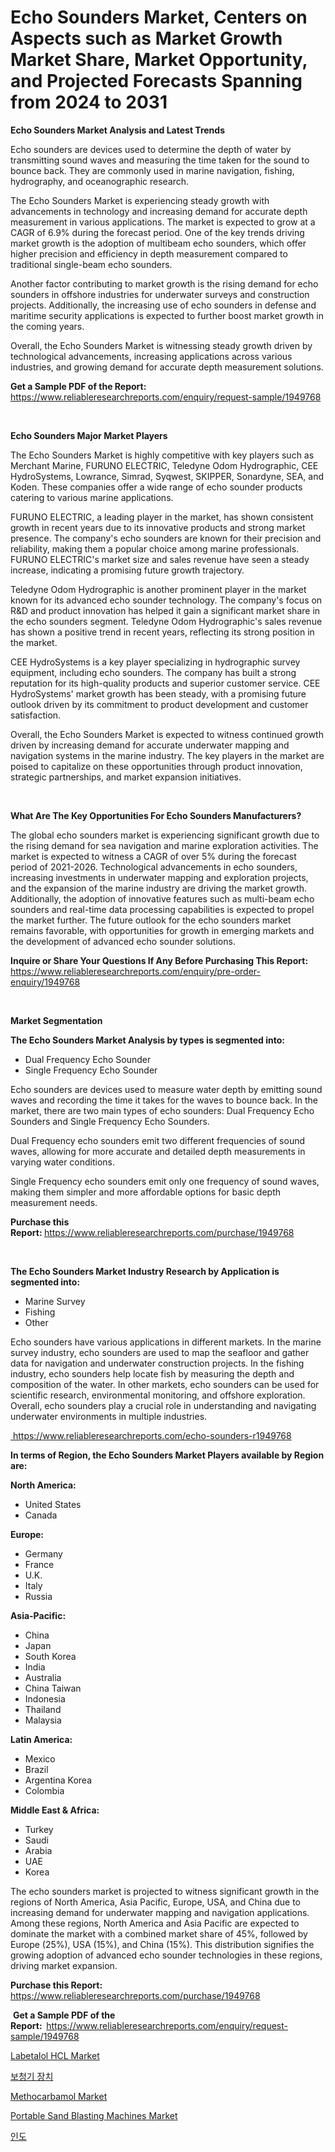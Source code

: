 <p><h1>Echo Sounders Market, Centers on Aspects such as Market Growth Market Share, Market Opportunity, and Projected Forecasts Spanning from 2024 to 2031</h1></p><p><strong>Echo Sounders Market Analysis and Latest Trends</strong></p>
<p><p>Echo sounders are devices used to determine the depth of water by transmitting sound waves and measuring the time taken for the sound to bounce back. They are commonly used in marine navigation, fishing, hydrography, and oceanographic research.</p><p>The Echo Sounders Market is experiencing steady growth with advancements in technology and increasing demand for accurate depth measurement in various applications. The market is expected to grow at a CAGR of 6.9% during the forecast period. One of the key trends driving market growth is the adoption of multibeam echo sounders, which offer higher precision and efficiency in depth measurement compared to traditional single-beam echo sounders.</p><p>Another factor contributing to market growth is the rising demand for echo sounders in offshore industries for underwater surveys and construction projects. Additionally, the increasing use of echo sounders in defense and maritime security applications is expected to further boost market growth in the coming years.</p><p>Overall, the Echo Sounders Market is witnessing steady growth driven by technological advancements, increasing applications across various industries, and growing demand for accurate depth measurement solutions.</p></p>
<p><strong>Get a Sample PDF of the Report:&nbsp;</strong> <a href="https://www.reliableresearchreports.com/enquiry/request-sample/1949768">https://www.reliableresearchreports.com/enquiry/request-sample/1949768</a></p>
<p>&nbsp;</p>
<p><strong>Echo Sounders Major Market Players</strong></p>
<p><p>The Echo Sounders Market is highly competitive with key players such as Merchant Marine, FURUNO ELECTRIC, Teledyne Odom Hydrographic, CEE HydroSystems, Lowrance, Simrad, Syqwest, SKIPPER, Sonardyne, SEA, and Koden. These companies offer a wide range of echo sounder products catering to various marine applications.</p><p>FURUNO ELECTRIC, a leading player in the market, has shown consistent growth in recent years due to its innovative products and strong market presence. The company's echo sounders are known for their precision and reliability, making them a popular choice among marine professionals. FURUNO ELECTRIC's market size and sales revenue have seen a steady increase, indicating a promising future growth trajectory.</p><p>Teledyne Odom Hydrographic is another prominent player in the market known for its advanced echo sounder technology. The company's focus on R&D and product innovation has helped it gain a significant market share in the echo sounders segment. Teledyne Odom Hydrographic's sales revenue has shown a positive trend in recent years, reflecting its strong position in the market.</p><p>CEE HydroSystems is a key player specializing in hydrographic survey equipment, including echo sounders. The company has built a strong reputation for its high-quality products and superior customer service. CEE HydroSystems' market growth has been steady, with a promising future outlook driven by its commitment to product development and customer satisfaction.</p><p>Overall, the Echo Sounders Market is expected to witness continued growth driven by increasing demand for accurate underwater mapping and navigation systems in the marine industry. The key players in the market are poised to capitalize on these opportunities through product innovation, strategic partnerships, and market expansion initiatives.</p></p>
<p>&nbsp;</p>
<p><strong>What Are The Key Opportunities For Echo Sounders Manufacturers?</strong></p>
<p><p>The global echo sounders market is experiencing significant growth due to the rising demand for sea navigation and marine exploration activities. The market is expected to witness a CAGR of over 5% during the forecast period of 2021-2026. Technological advancements in echo sounders, increasing investments in underwater mapping and exploration projects, and the expansion of the marine industry are driving the market growth. Additionally, the adoption of innovative features such as multi-beam echo sounders and real-time data processing capabilities is expected to propel the market further. The future outlook for the echo sounders market remains favorable, with opportunities for growth in emerging markets and the development of advanced echo sounder solutions.</p></p>
<p><strong>Inquire or Share Your Questions If Any Before Purchasing This Report:</strong> <a href="https://www.reliableresearchreports.com/enquiry/pre-order-enquiry/1949768">https://www.reliableresearchreports.com/enquiry/pre-order-enquiry/1949768</a></p>
<p>&nbsp;</p>
<p><strong>Market Segmentation</strong></p>
<p><strong>The Echo Sounders Market Analysis by types is segmented into:</strong></p>
<p><ul><li>Dual Frequency Echo Sounder</li><li>Single Frequency Echo Sounder</li></ul></p>
<p><p>Echo sounders are devices used to measure water depth by emitting sound waves and recording the time it takes for the waves to bounce back. In the market, there are two main types of echo sounders: Dual Frequency Echo Sounders and Single Frequency Echo Sounders. </p><p>Dual Frequency echo sounders emit two different frequencies of sound waves, allowing for more accurate and detailed depth measurements in varying water conditions. </p><p>Single Frequency echo sounders emit only one frequency of sound waves, making them simpler and more affordable options for basic depth measurement needs.</p></p>
<p><strong>Purchase this Report:&nbsp;</strong><a href="https://www.reliableresearchreports.com/purchase/1949768">https://www.reliableresearchreports.com/purchase/1949768</a></p>
<p>&nbsp;</p>
<p><strong>The Echo Sounders Market Industry Research by Application is segmented into:</strong></p>
<p><ul><li>Marine Survey</li><li>Fishing</li><li>Other</li></ul></p>
<p><p>Echo sounders have various applications in different markets. In the marine survey industry, echo sounders are used to map the seafloor and gather data for navigation and underwater construction projects. In the fishing industry, echo sounders help locate fish by measuring the depth and composition of the water. In other markets, echo sounders can be used for scientific research, environmental monitoring, and offshore exploration. Overall, echo sounders play a crucial role in understanding and navigating underwater environments in multiple industries.</p></p>
<p><a href="https://www.reliableresearchreports.com/echo-sounders-r1949768">&nbsp;https://www.reliableresearchreports.com/echo-sounders-r1949768</a></p>
<p><strong>In terms of Region, the Echo Sounders Market Players available by Region are:</strong></p>
<p>
    <p> <strong> North America: </strong>
        <ul>
            <li>United States</li>
            <li>Canada</li>
        </ul>
        </p> 
    <p> <strong> Europe: </strong>
        <ul>
            <li>Germany</li>
            <li>France</li>
            <li>U.K.</li>
            <li>Italy</li>
            <li>Russia</li>
        </ul>
        </p> 
    <p> <strong> Asia-Pacific: </strong>
        <ul>
            <li>China</li>
            <li>Japan</li>
            <li>South Korea</li>
            <li>India</li>
            <li>Australia</li>
            <li>China Taiwan</li>
            <li>Indonesia</li>
            <li>Thailand</li>
            <li>Malaysia</li>
        </ul>
        </p> 
    <p> <strong> Latin America: </strong>
        <ul>
            <li>Mexico</li>
            <li>Brazil</li>
            <li>Argentina Korea</li>
            <li>Colombia</li>
        </ul>
        </p> 
    <p> <strong> Middle East & Africa: </strong>
        <ul>
            <li>Turkey</li>
            <li>Saudi</li>
            <li>Arabia</li>
            <li>UAE</li>
            <li>Korea</li>
        </ul>
    </p>
    </p>
<p><p>The echo sounders market is projected to witness significant growth in the regions of North America, Asia Pacific, Europe, USA, and China due to increasing demand for underwater mapping and navigation applications. Among these regions, North America and Asia Pacific are expected to dominate the market with a combined market share of 45%, followed by Europe (25%), USA (15%), and China (15%). This distribution signifies the growing adoption of advanced echo sounder technologies in these regions, driving market expansion.</p></p>
<p><strong>Purchase this Report: </strong><a href="https://www.reliableresearchreports.com/purchase/1949768">https://www.reliableresearchreports.com/purchase/1949768</a></p>
<p>&nbsp;<strong>Get a Sample PDF of the Report:&nbsp;&nbsp;</strong><a href="https://www.reliableresearchreports.com/enquiry/request-sample/1949768">https://www.reliableresearchreports.com/enquiry/request-sample/1949768</a></p>
<p><strong></strong></p>
<p><p><a href="https://issuu.com/reportprime-2/docs/labetalol-hcl-market-size-2030.pptx">Labetalol HCL Market</a></p><p><a href="https://github.com/BrettWeberrt8767765/Market-Research-Report-List-1/blob/main/354285627297.md">보청기 장치</a></p><p><a href="https://issuu.com/reportprime-2/docs/methocarbamol-market-size-2030.pptx">Methocarbamol Market</a></p><p><a href="https://github.com/jerrycopelandthomaswsqd8q/Market-Research-Report-List-2/blob/main/portable-sand-blasting-machines-market.md">Portable Sand Blasting Machines Market</a></p><p><a href="https://github.com/nuekbpymrrz5/Market-Research-Report-List-1/blob/main/560018927296.md">인도</a></p></p>